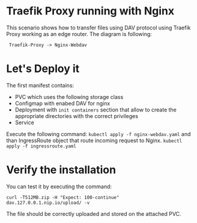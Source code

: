 
# Traefik Proxy running with Nginx

This scenario shows how to transfer files using DAV protocol using Traefik Proxy working as an edge router. The diagram is following: 

` Traefik-Proxy -> Nginx-Webdav`

# Let's Deploy it

The first manifest contains:
- PVC which uses the following storage class
- Configmap with enabed DAV for nginx
- Deployment with `init containers` section that allow to create the appropriate directories with the correct privileges
- Service

Execute the following command: `kubectl apply -f nginx-webdav.yaml` and than IngressRoute object that route incoming request to Nginx. `kubectl apply -f ingressroute.yaml`

# Verify the installation

You can test it by executing the command: 

`curl -T512MB.zip -H "Expect: 100-continue" dav.127.0.0.1.nip.io/upload/ -v`

The file should be correctly uploaded and stored on the attached PVC. 
